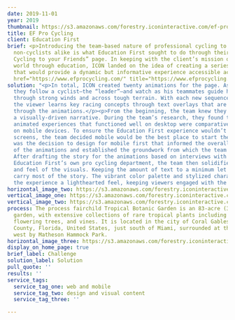 ```yaml
---
date: 2019-11-01
year: 2019
thumbnail: https://s3.amazonaws.com/forestry.iconinteractive.com/ef-pro2x.jpg
title: EF Pro Cycling
client: Education First
brief: <p>Introducing the team-based nature of professional cycling to newbies and
  non-cyclists alike is what Education First sought to do through their “How to Explain
  Cycling to your Friends” page. In keeping with the client’s mission of opening the
  world through education, ICON landed on the idea of creating a series of animations
  that would provide a dynamic but informative experience accessible across all devices.</p><p><a
  href="https://www.efprocycling.com/" title="https://www.efprocycling.com/">https://www.efprocycling.com/</a></p>
solution: "<p>In total, ICON created twenty animations for the page. As viewers scroll,
  they follow a cyclist—the “leader”—and watch as his teammates guide him to victory
  through strong winds and across tough terrain. With each new sequence in the story,
  the viewer learns key racing concepts through text overlays that are reinforced
  through the animations.</p><p>From the beginning, the team knew they wanted to create
  a visually-driven narrative. During the team’s research, they found that many online
  animated experiences that functioned well on desktop were comparatively limited
  on mobile devices. To ensure the Education First experience wouldn’t suffer on smaller
  screens, the team decided mobile would be the best place to start their work.</p><p>It
  was the decision to design for mobile first that informed the overall visual style
  of the animations and established the groundwork from which the team would build.
  After drafting the story for the animations based on interviews with members of
  Education First’s own pro cycling department, the team then solidified the look
  and feel of the visuals. Keeping the amount of text to a minimum let the animations
  carry most of the story. The vibrant color palette and stylized characters gave
  the experience a lighthearted feel, keeping viewers engaged with the information.</p>"
horizontal_image_two: https://s3.amazonaws.com/forestry.iconinteractive.com/ef-01.gif
vertical_image_one: https://s3.amazonaws.com/forestry.iconinteractive.com/vert-1.jpg
vertical_image_two: https://s3.amazonaws.com/forestry.iconinteractive.com/vert-2.jpg
process: The process fairchild Tropical Botanic Garden is an 83-acre (34 ha) botanic
  garden, with extensive collections of rare tropical plants including palms, cycads,
  flowering trees, and vines. It is located in the city of Coral Gables, Miami-Dade
  County, Florida, United States, just south of Miami, surrounded at the south and
  west by Matheson Hammock Park.
horizontal_image_three: https://s3.amazonaws.com/forestry.iconinteractive.com/five.jpg
display_on_home_page: true
brief_label: Challenge
solution_label: Solution
pull_quote: ''
results: ''
service_tags:
  service_tag_one: web and mobile
  service_tag_two: design and visual content
  service_tag_three: ''

---
```

